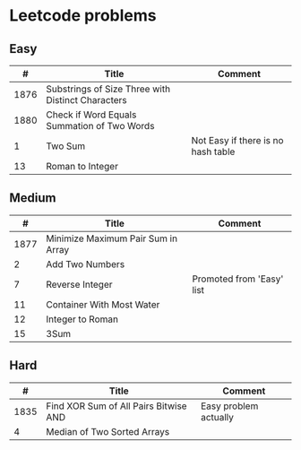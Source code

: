 # Leetcode problems

## Easy
|  #  | Title | Comment |
| --- | ----- | ------- |
| 1876| Substrings of Size Three with Distinct Characters||
| 1880| Check if Word Equals Summation of Two Words||
|    1| Two Sum | Not Easy if there is no hash table|
|   13| Roman to Integer||

## Medium
|  #  | Title | Comment |
| --- | ----- | ------- |
| 1877| Minimize Maximum Pair Sum in Array||
|    2| Add Two Numbers||
|    7| Reverse Integer | Promoted from 'Easy' list |
|   11| Container With Most Water||
|   12| Integer to Roman||
|   15|	3Sum||

## Hard
|  #  | Title | Comment |
| --- | ----- | ------- |
| 1835| Find XOR Sum of All Pairs Bitwise AND | Easy problem actually |
|    4| Median of Two Sorted Arrays||
